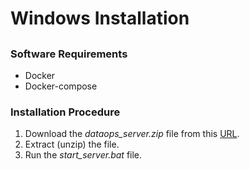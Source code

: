 # Windows Installation

## 

### Software Requirements

* Docker
* Docker-compose

### Installation Procedure

1. Download the _dataops\_server.zip_ file from this [URL](https://dataops-store.s3.amazonaws.com/dataops_server.zip).
2. Extract \(unzip\) the file.
3. Run the _start\_server.bat_ file.










